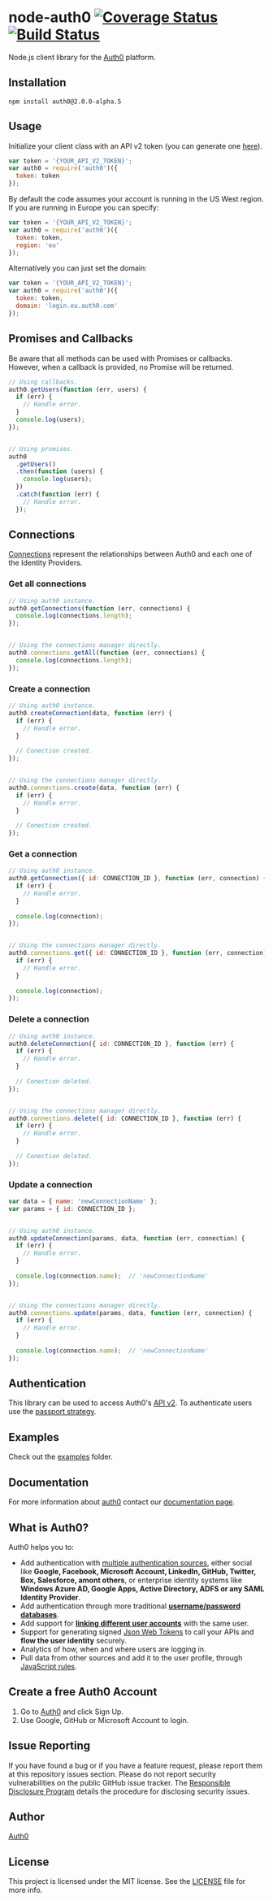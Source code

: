 

# node-auth0 [![Coverage Status](https://coveralls.io/repos/sophilabs/node-auth0/badge.svg?branch=v2&service=github)](https://coveralls.io/github/sophilabs/node-auth0?branch=v2) [![Build Status](https://travis-ci.org/sophilabs/node-auth0.svg?branch=v2)](https://travis-ci.org/sophilabs/node-auth0)

Node.js client library for the [Auth0](https://auth0.com) platform.

## Installation

	npm install auth0@2.0.0-alpha.5

## Usage

Initialize your client class with an API v2 token (you can generate one [here](https://auth0.com/docs/apiv2)).

~~~js
var token = '{YOUR_API_V2_TOKEN}';
var auth0 = require('auth0')({
  token: token
});
~~~

By default the code assumes your account is running in the US West region. If you are running in Europe you can specify:

~~~js
var token = '{YOUR_API_V2_TOKEN}';
var auth0 = require('auth0')({
  token: token,
  region: 'eu'
});
~~~

Alternatively you can just set the domain:

~~~js
var token = '{YOUR_API_V2_TOKEN}';
var auth0 = require('auth0')({
  token: token,
  domain: 'login.eu.auth0.com'
});
~~~

## Promises and Callbacks
Be aware that all methods can be used with Promises or callbacks. However, when a callback is provided, no Promise will be returned.

~~~js
// Using callbacks.
auth0.getUsers(function (err, users) {
  if (err) {
    // Handle error.
  }
  console.log(users);
});


// Using promises.
auth0
  .getUsers()
  .then(function (users) {
    console.log(users);	
  })
  .catch(function (err) {
    // Handle error.
  });
~~~


## Connections
[Connections](https://auth0.com/docs/api/v2#!/Connections/get_connections) represent the relationships between Auth0 and each one of the Identity Providers.

### Get all connections
~~~js
// Using auth0 instance.
auth0.getConnections(function (err, connections) {
  console.log(connections.length);
});


// Using the connections manager directly.
auth0.connections.getAll(function (err, connections) {
  console.log(connections.length);
});
~~~

### Create a connection

~~~js
// Using auth0 instance.
auth0.createConnection(data, function (err) {
  if (err) {
    // Handle error.
  }
  
  // Conection created.
});


// Using the connections manager directly.
auth0.connections.create(data, function (err) {
  if (err) {
    // Handle error.
  }
  
  // Conection created.
});
~~~

### Get a connection

~~~js
// Using auth0 instance.
auth0.getConnection({ id: CONNECTION_ID }, function (err, connection) {
  if (err) {
    // Handle error.
  }
  
  console.log(connection);
});


// Using the connections manager directly.
auth0.connections.get({ id: CONNECTION_ID }, function (err, connection) {
  if (err) {
    // Handle error.
  }
  
  console.log(connection);
});
~~~

### Delete a connection

~~~js
// Using auth0 instance.
auth0.deleteConnection({ id: CONNECTION_ID }, function (err) {
  if (err) {
    // Handle error.
  }
  
  // Conection deleted.
});


// Using the connections manager directly.
auth0.connections.delete({ id: CONNECTION_ID }, function (err) {
  if (err) {
    // Handle error.
  }
  
  // Conection deleted.
});
~~~

### Update a connection

~~~js
var data = { name: 'newConnectionName' };
var params = { id: CONNECTION_ID };


// Using auth0 instance.
auth0.updateConnection(params, data, function (err, connection) {
  if (err) {
    // Handle error.
  }
  
  console.log(connection.name);  // 'newConnectionName'
});


// Using the connections manager directly.
auth0.connections.update(params, data, function (err, connection) {
  if (err) {
    // Handle error.
  }
  
  console.log(connection.name);  // 'newConnectionName'
});
~~~


## Authentication

This library can be used to access Auth0's [API v2](https://auth0.com/docs/apiv2). To authenticate users use the [passport strategy](https://github.com/auth0/passport-auth0).

## Examples

Check out the [examples](examples/) folder.

## Documentation

For more information about [auth0](http://auth0.com) contact our [documentation page](http://docs.auth0.com/).

## What is Auth0?

Auth0 helps you to:

* Add authentication with [multiple authentication sources](https://docs.auth0.com/identityproviders), either social like **Google, Facebook, Microsoft Account, LinkedIn, GitHub, Twitter, Box, Salesforce, amont others**, or enterprise identity systems like **Windows Azure AD, Google Apps, Active Directory, ADFS or any SAML Identity Provider**.
* Add authentication through more traditional **[username/password databases](https://docs.auth0.com/mysql-connection-tutorial)**.
* Add support for **[linking different user accounts](https://docs.auth0.com/link-accounts)** with the same user.
* Support for generating signed [Json Web Tokens](https://docs.auth0.com/jwt) to call your APIs and **flow the user identity** securely.
* Analytics of how, when and where users are logging in.
* Pull data from other sources and add it to the user profile, through [JavaScript rules](https://docs.auth0.com/rules).

## Create a free Auth0 Account

1. Go to [Auth0](https://auth0.com) and click Sign Up.
2. Use Google, GitHub or Microsoft Account to login.

## Issue Reporting

If you have found a bug or if you have a feature request, please report them at this repository issues section. Please do not report security vulnerabilities on the public GitHub issue tracker. The [Responsible Disclosure Program](https://auth0.com/whitehat) details the procedure for disclosing security issues.

## Author

[Auth0](auth0.com)

## License

This project is licensed under the MIT license. See the [LICENSE](LICENSE) file for more info.
